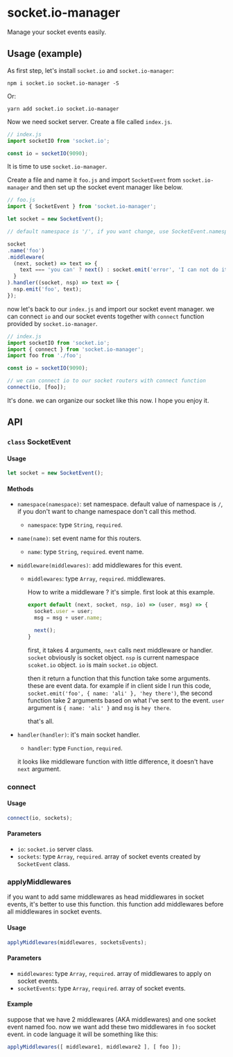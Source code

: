 # socket.io-manager

Manage your socket events easily.

## Usage (example)

As first step, let's install `socket.io` and `socket.io-manager`:

```
npm i socket.io socket.io-manager -S
```

Or:

```
yarn add socket.io socket.io-manager
```

Now we need socket server. Create a file called `index.js`.

```javascript
// index.js
import socketIO from 'socket.io';

const io = socketIO(9090);
```

It is time to use `socket.io-manager`.

Create a file and name it `foo.js` and import `SocketEvent` from `socket.io-manager` and then set up the socket event manager like below.

```javascript
// foo.js
import { SocketEvent } from 'socket.io-manager';

let socket = new SocketEvent();

// default namespace is '/', if you want change, use SocketEvent.namespace method.

socket
.name('foo')
.middleware(
  (next, socket) => text => {
    text === 'you can' ? next() : socket.emit('error', 'I can not do it');
  }
).handler((socket, nsp) => text => {
  nsp.emit('foo', text);
});
```

now let's back to our `index.js` and import our socket event manager. we can connect `io` and our socket events together with `connect` function provided by `socket.io-manager`.

```javascript
// index.js
import socketIO from 'socket.io';
import { connect } from 'socket.io-manager';
import foo from './foo';

const io = socketIO(9090);

// we can connect io to our socket routers with connect function
connect(io, [foo]);
```

It's done. we can organize our socket like this now. I hope you enjoy it.

## API

### `class` SocketEvent

#### Usage

```javascript
let socket = new SocketEvent();
```

#### Methods

* `namespace(namespace)`: set namespace.  default value of namespace is `/`, if you don't want to change namespace don't call this method.
  * `namespace`: type `String`, `required`.
* `name(name)`: set event name for this routers.
  * `name`: type `String`, `required`. event name.
* `middleware(middlewares)`: add middlewares for this event.
  * `middlewares`: type `Array`, `required`. middlewares.

    How to write a middleware ? it's simple. first look at this example.

    ```javascript
    export default (next, socket, nsp, io) => (user, msg) => {
      socket.user = user;
      msg = msg + user.name;

      next();
    }
    ```

    first, it takes 4 arguments, `next` calls next middleware or handler. `socket` obviously is socket object. `nsp` is current namespace `scoket.io` object. `io` is main `socket.io` object.

    then it return a function that this function take some arguments. these are event data. for example if in client side I run this code, `socket.emit('foo', { name: 'ali' }, 'hey there')`, the second function take 2 arguments based on what I've sent to the event. `user` argument is `{ name: 'ali' }` and `msg` is `hey there`.

    that's all.

* `handler(handler)`: it's main socket handler.
  * `handler`: type `Function`,  `required`.

  it looks like middleware function with little difference, it doesn't have `next` argument.

### connect

#### Usage
```javascript
connect(io, sockets);
```

#### Parameters

* `io`: `socket.io` server class.
* `sockets`: type `Array`, `required`. array of socket events created by `SocketEvent` class.

### applyMiddlewares

if you want to add same middlewares as head middlewares in socket events, it's better to use this function. this function add middlewares before all middlewares in socket events.

#### Usage
```javascript
applyMiddlewares(middlewares, socketsEvents);
```

#### Parameters
* `middlewares`: type `Array`, `required`. array of middlewares to apply on socket events.
* `socketEvents`: type `Array`, `required`. array of socket events.

#### Example

suppose that we have 2 middlewares (AKA middlewares) and one socket event named foo. now we want add these two middlewares in `foo` socket event. in code language it will be something like this:

```javascript
applyMiddlewares([ middleware1, middleware2 ], [ foo ]);
```
